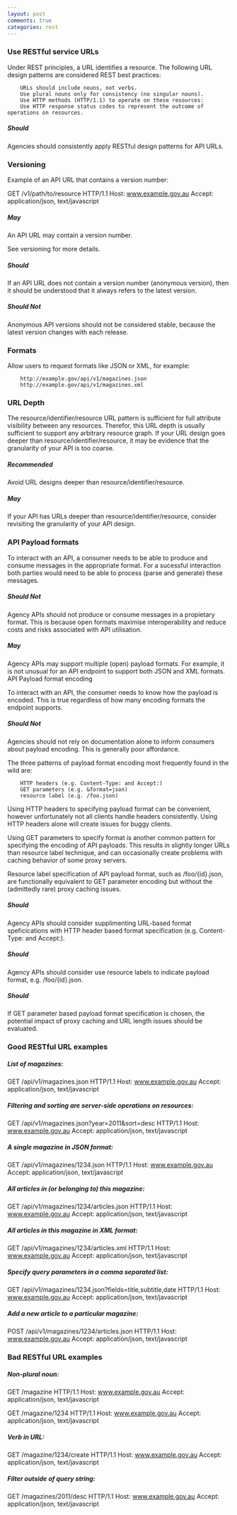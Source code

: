 ```yaml
---
layout: post
comments: true
categories: rest
---
```




### Use RESTful service URLs

Under REST principles, a URL identifies a resource. The following URL design patterns are considered REST best practices:

        URLs should include nouns, not verbs.
        Use plural nouns only for consistency (no singular nouns).
        Use HTTP methods (HTTP/1.1) to operate on these resources:
        Use HTTP response status codes to represent the outcome of operations on resources.

##### Should

Agencies should consistently apply RESTful design patterns for API URLs.

### Versioning

Example of an API URL that contains a version number:

GET /v1/path/to/resource HTTP/1.1
Host: www.example.gov.au
Accept: application/json, text/javascript

##### May

An API URL may contain a version number.

See versioning for more details.

##### Should

If an API URL does not contain a version number (anonymous version), then it should be understood that it always refers to the latest version.

##### Should Not

Anonymous API versions should not be considered stable, because the latest version changes with each release.
### Formats

Allow users to request formats like JSON or XML, for example:

        http://example.gov/api/v1/magazines.json
        http://example.gov/api/v1/magazines.xml

### URL Depth

The resource/identifier/resource URL pattern is sufficient for full attribute visibility between any resources. Therefor, this URL depth is usually sufficient to support any arbitrary resource graph. If your URL design goes deeper than resource/identifier/resource, it may be evidence that the granularity of your API is too coarse.

##### Recommended

Avoid URL designs deeper than resource/identifier/resource.

##### May

If your API has URLs deeper than resource/identifier/resource, consider revisiting the granularity of your API design.

### API Payload formats

To interact with an API, a consumer needs to be able to produce and consume messages in the appropriate format. For a sucessful interaction both parties would need to be able to process (parse and generate) these messages.

##### Should Not

Agency APIs should not produce or consume messages in a propietary format. This is because open formats maximise interoperability and reduce costs and risks associated with API utilisation.

##### May

Agency APIs may support multiple (open) payload formats. For example, it is not unusual for an API endpoint to support both JSON and XML formats.
API Payload format encoding

To interact with an API, the consumer needs to know how the payload is encoded. This is true regardless of how many encoding formats the endpoint supports.

##### Should Not

Agencies should not rely on documentation alone to inform consumers about payload encoding. This is generally poor affordance.

The three patterns of payload format encoding most frequently found in the wild are:

        HTTP headers (e.g. Content-Type: and Accept:)
        GET parameters (e.g. &format=json)
        resource label (e.g. /foo.json)

Using HTTP headers to specifying payload format can be convenient, however unfortunately not all clients handle headers consistently. Using HTTP headers alone will create issues for buggy clients.

Using GET parameters to specify format is another common pattern for specifying the encoding of API payloads. This results in slightly longer URLs than resource label technique, and can occasionally create problems with caching behavior of some proxy servers.

Resource label specification of API payload format, such as /foo/{id}.json, are functionally equivalent to GET parameter encoding but without the (admittedly rare) proxy caching issues.

##### Should

Agency APIs should consider supplimenting URL-based format speficications with HTTP header based format specification (e.g. Content-Type: and Accept:).

##### Should

Agency APIs should consider use resource labels to indicate payload format, e.g. /foo/{id}.json.

##### Should

If GET parameter based payload format specification is chosen, the potential impact of proxy caching and URL length issues should be evaluated.

### Good RESTful URL examples

##### List of magazines:

GET /api/v1/magazines.json HTTP/1.1
Host: www.example.gov.au
Accept: application/json, text/javascript

##### Filtering and sorting are server-side operations on resources:

GET /api/v1/magazines.json?year=2011&sort=desc HTTP/1.1
Host: www.example.gov.au
Accept: application/json, text/javascript

##### A single magazine in JSON format:

GET /api/v1/magazines/1234.json HTTP/1.1
Host: www.example.gov.au
Accept: application/json, text/javascript

##### All articles in (or belonging to) this magazine:

GET /api/v1/magazines/1234/articles.json HTTP/1.1
Host: www.example.gov.au
Accept: application/json, text/javascript

##### All articles in this magazine in XML format:

GET /api/v1/magazines/1234/articles.xml HTTP/1.1
Host: www.example.gov.au
Accept: application/json, text/javascript

##### Specify query parameters in a comma separated list:

GET /api/v1/magazines/1234.json?fields=title,subtitle,date HTTP/1.1
Host: www.example.gov.au
Accept: application/json, text/javascript

##### Add a new article to a particular magazine:

POST /api/v1/magazines/1234/articles.json HTTP/1.1
Host: www.example.gov.au
Accept: application/json, text/javascript

### Bad RESTful URL examples

##### Non-plural noun:

GET /magazine HTTP/1.1
Host: www.example.gov.au
Accept: application/json, text/javascript

GET /magazine/1234 HTTP/1.1
Host: www.example.gov.au
Accept: application/json, text/javascript

##### Verb in URL:

GET /magazine/1234/create HTTP/1.1
Host: www.example.gov.au
Accept: application/json, text/javascript

##### Filter outside of query string:

GET /magazines/2011/desc HTTP/1.1
Host: www.example.gov.au
Accept: application/json, text/javascript


